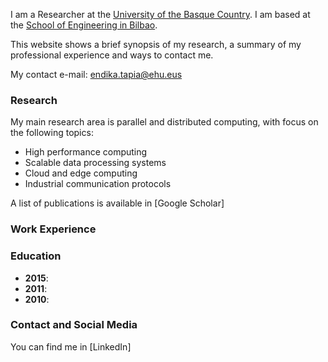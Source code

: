 I am a Researcher at the [University of the Basque Country](https://www.ehu.eus/en). I am based at the [School of Engineering in Bilbao](https://www.ehu.eus/en/web/bilboko-ingeniaritza-eskola).

This website shows a brief synopsis of my research, a summary of my professional experience and ways to contact me. 

My contact e-mail: endika.tapia@ehu.eus

### Research

My main research area is parallel and distributed computing, with focus on the following topics:
- High performance computing
- Scalable data processing systems
- Cloud and edge computing
- Industrial communication protocols


A list of publications is available in [Google Scholar]



### Work Experience



### Education

- **2015**: 
- **2011**:  
- **2010**:
### Contact and Social Media



You can find me in [LinkedIn]
